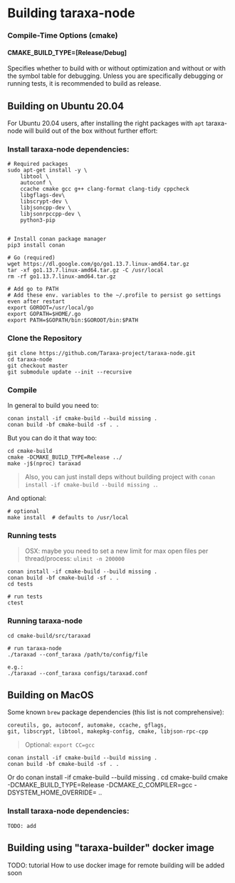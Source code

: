 # Building taraxa-node

### Compile-Time Options (cmake)

#### CMAKE_BUILD_TYPE=[Release/Debug]

Specifies whether to build with or without optimization and without or with
the symbol table for debugging. Unless you are specifically debugging or
running tests, it is recommended to build as release.

## Building on Ubuntu 20.04
For Ubuntu 20.04 users, after installing the right packages with `apt` taraxa-node
will build out of the box without further effort:

### Install taraxa-node dependencies:

    # Required packages
    sudo apt-get install -y \
        libtool \
        autoconf \
        ccache cmake gcc g++ clang-format clang-tidy cppcheck 
        libgflags-dev\
        libscrypt-dev \
        libjsoncpp-dev \
        libjsonrpccpp-dev \
        python3-pip

        
    # Install conan package manager
    pip3 install conan

    # Go (required)
    wget https://dl.google.com/go/go1.13.7.linux-amd64.tar.gz
    tar -xf go1.13.7.linux-amd64.tar.gz -C /usr/local
    rm -rf go1.13.7.linux-amd64.tar.gz

    # Add go to PATH
    # Add these env. variables to the ~/.profile to persist go settings even after restart
    export GOROOT=/usr/local/go
    export GOPATH=$HOME/.go
    export PATH=$GOPATH/bin:$GOROOT/bin:$PATH

### Clone the Repository

    git clone https://github.com/Taraxa-project/taraxa-node.git
    cd taraxa-node
    git checkout master
    git submodule update --init --recursive

### Compile

In general to build you need to:

    conan install -if cmake-build --build missing .
    conan build -bf cmake-build -sf . .

But you can do it that way too:

    cd cmake-build
    cmake -DCMAKE_BUILD_TYPE=Release ../
    make -j$(nproc) taraxad

> Also, you can just install deps without building project with `conan install -if cmake-build --build missing .`.

And optional:

    # optional
    make install  # defaults to /usr/local

### Running tests

> OSX: maybe you need to set a new limit for max open files per thread/process: `ulimit -n 200000`

    conan install -if cmake-build --build missing .
    conan build -bf cmake-build -sf . .
    cd tests

    # run tests
    ctest

### Running taraxa-node
    cd cmake-build/src/taraxad

    # run taraxa-node
    ./taraxad --conf_taraxa /path/to/config/file

    e.g.:
    ./taraxad --conf_taraxa configs/taraxad.conf

## Building on MacOS

Some known `brew` package dependencies (this list is not comprehensive):
```
coreutils, go, autoconf, automake, ccache, gflags,
git, libscrypt, libtool, makepkg-config, cmake, libjson-rpc-cpp
```

> Optional: `export CC=gcc`

    conan install -if cmake-build --build missing .
    conan build -bf cmake-build -sf . .

Or do
    conan install -if cmake-build --build missing .
    cd cmake-build
    cmake -DCMAKE_BUILD_TYPE=Release -DCMAKE_C_COMPILER=gcc -DSYSTEM_HOME_OVERRIDE=<path to project dir> ..

### Install taraxa-node dependencies:

    TODO: add


## Building using "taraxa-builder" docker image

TODO: tutorial How to use docker image for remote building will be added soon